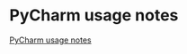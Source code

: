 # PyCharm usage notes
[PyCharm usage notes](https://aiwithcloud.com/2022/09/16/pycharm_usage_notes/)